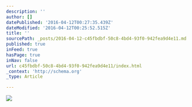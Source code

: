 ```yaml
---
description: ''
author: []
datePublished: '2016-04-12T00:27:35.439Z'
dateModified: '2016-04-12T00:25:52.515Z'
title: ''
sourcePath: _posts/2016-04-12-c45fbdbf-50c8-4bd4-93f0-942fea9d4e11.md
published: true
inFeed: true
hasPage: true
inNav: false
url: c45fbdbf-50c8-4bd4-93f0-942fea9d4e11/index.html
_context: 'http://schema.org'
_type: Article

---
```

![](https://the-grid-user-content.s3-us-west-2.amazonaws.com/2ef9f1f0-936b-49dc-b03e-b8f5ce06ff02.png)
